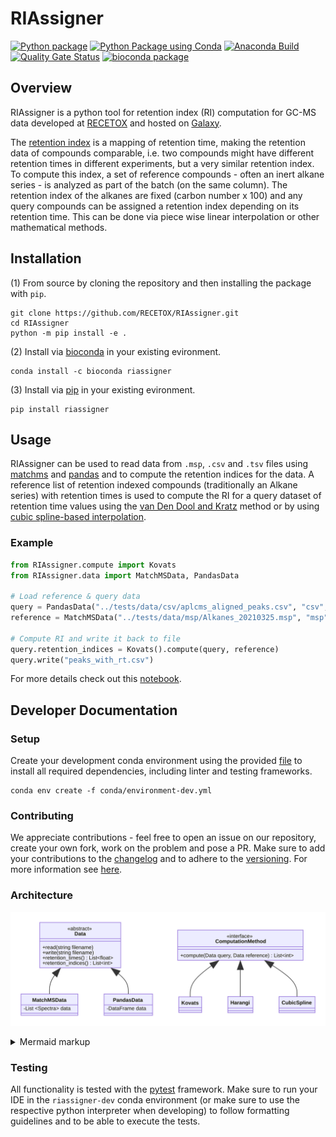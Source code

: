 # RIAssigner
[![Python package](https://github.com/RECETOX/RIAssigner/actions/workflows/python-package.yml/badge.svg)](https://github.com/RECETOX/RIAssigner/actions/workflows/python-package.yml)
[![Python Package using Conda](https://github.com/RECETOX/RIAssigner/actions/workflows/python-package-conda.yml/badge.svg?branch=main)](https://github.com/RECETOX/RIAssigner/actions/workflows/python-package-conda.yml)
[![Anaconda Build](https://github.com/RECETOX/RIAssigner/actions/workflows/anaconda.yml/badge.svg?branch=main)](https://github.com/RECETOX/RIAssigner/actions/workflows/anaconda.yml)
[![Quality Gate Status](https://sonarcloud.io/api/project_badges/measure?project=hechth_RIAssigner&metric=alert_status)](https://sonarcloud.io/dashboard?id=hechth_RIAssigner)
[![bioconda package](https://img.shields.io/conda/v/bioconda/riassigner)](https://anaconda.org/bioconda/riassigner)

## Overview
RIAssigner is a python tool for retention index (RI) computation for GC-MS data developed at [RECETOX](https://www.recetox.muni.cz/en) and hosted on [Galaxy](https://umsa.cerit-sc.cz/).

The [retention index](https://goldbook.iupac.org/terms/view/R05360) is a mapping of retention time, making the retention data of compounds comparable, i.e. two compounds might have different retention times in different experiments, but a very similar retention index.
To compute this index, a set of reference compounds - often an inert alkane series - is analyzed as part of the batch (on the same column).
The retention index of the alkanes are fixed (carbon number x 100) and any query compounds can be assigned a retention index depending on its retention time.
This can be done via piece wise linear interpolation or other mathematical methods.

## Installation

(1) From source by cloning the repository and then installing the package with `pip`.
```
git clone https://github.com/RECETOX/RIAssigner.git
cd RIAssigner
python -m pip install -e .
```
(2) Install via [bioconda](https://anaconda.org/bioconda/riassigner) in your existing evironment.
```
conda install -c bioconda riassigner
```
(3) Install via [pip](https://pypi.org/project/RIAssigner/) in your existing evironment.
```
pip install riassigner
```

## Usage
RIAssigner can be used to read data from `.msp`, `.csv` and `.tsv` files using [matchms](https://github.com/matchms/matchms) and [pandas](https://pandas.pydata.org/) and to compute the retention indices for the data.
A reference list of retention indexed compounds (traditionally an Alkane series) with retention times is used to compute the RI for a query dataset of retention time values using the [van Den Dool and Kratz](https://doi.org/10.1016/S0021-9673(01)80947-X) method or by using [cubic spline-based interpolation](https://doi.org/10.1021/ac50035a026).
### Example
```python
from RIAssigner.compute import Kovats
from RIAssigner.data import MatchMSData, PandasData

# Load reference & query data
query = PandasData("../tests/data/csv/aplcms_aligned_peaks.csv", "csv", rt_unit="seconds")
reference = MatchMSData("../tests/data/msp/Alkanes_20210325.msp", "msp", rt_unit="min")

# Compute RI and write it back to file
query.retention_indices = Kovats().compute(query, reference)
query.write("peaks_with_rt.csv")
```
For more details check out this [notebook](doc/example_usage.ipynb).

## Developer Documentation
### Setup
Create your development conda environment using the provided [file](conda/environment-dev.yml) to install all required dependencies, including linter and testing frameworks.
```
conda env create -f conda/environment-dev.yml
```

### Contributing
We appreciate contributions - feel free to open an issue on our repository, create your own fork, work on the problem and pose a PR.
Make sure to add your contributions to the [changelog](CHANGELOG.md) and to adhere to the [versioning](https://semver.org/spec/v2.0.0.html).
For more information see [here](CONTRIBUTING.md).
### Architecture
<!-- generated by mermaid compile action - START -->
![~mermaid diagram 1~](/.resources/README-md-1.svg)
<details>
  <summary>Mermaid markup</summary>

```mermaid
classDiagram
    class MatchMSData{
        -List ~Spectra~ data
    }

    class PandasData {
        -DataFrame data
    }

    Data <|-- MatchMSData
    Data <|-- PandasData

    class Data{
        <<abstract>>
        +read(string filename)
        +write(string filename)
        +retention_times() List~float~
        +retention_indices() List~float~
    }


    class ComputationMethod{
        <<interface>>
        +compute(Data query, Data reference) List~float~

    }

    class Kovats {

    }
    class CubicSpline {

    }

    ComputationMethod <|-- Kovats
    ComputationMethod <|-- CubicSpline

```

</details>
<!-- generated by mermaid compile action - END -->

### Testing
All functionality is tested with the [pytest](https://docs.pytest.org/en/6.2.x/contents.html) framework. Make sure to run your IDE in the `riassigner-dev` conda environment (or make sure to use the respective python interpreter when developing) to follow formatting guidelines and to be able to execute the tests.
